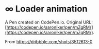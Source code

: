 # ∞ Loader animation

A Pen created on CodePen.io. Original URL: [https://codepen.io/aaroniker/pen/mZgRMr](https://codepen.io/aaroniker/pen/mZgRMr).

From https://dribbble.com/shots/3512613-0